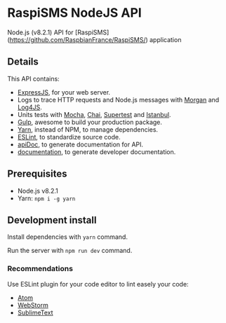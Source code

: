 # RaspiSMS NodeJS API
Node.js (v8.2.1) API for [RaspiSMS] (https://github.com/RaspbianFrance/RaspiSMS/) application

## Details
This API contains:

- [ExpressJS](https://github.com/expressjs/express), for your web server.
- Logs to trace HTTP requests and Node.js messages with [Morgan](https://github.com/expressjs/morgan) and [Log4JS](https://github.com/nomiddlename/log4js-node).
- Units tests with [Mocha](https://github.com/mochajs/mocha), [Chai](https://github.com/chaijs/chai), [Supertest](https://github.com/visionmedia/supertest) and [Istanbul](https://github.com/gotwarlost/istanbul).
- [Gulp](https://github.com/gulpjs/gulp), awesome to build your production package.
- [Yarn](https://github.com/yarnpkg/yarn), instead of NPM, to manage dependencies.
- [ESLint](https://github.com/eslint/eslint), to standardize source code.
- [apiDoc](https://github.com/apidoc/apidoc ), to generate documentation for API.
- [documentation](https://github.com/documentationjs/documentation), to generate developer documentation.

## Prerequisites
- Node.js v8.2.1
- Yarn: `npm i -g yarn`

## Development install
Install dependencies with `yarn` command.

Run the server with `npm run dev` command.

### Recommendations
Use ESLint plugin for your code editor to lint easely your code:

- [Atom](https://github.com/AtomLinter/linter-eslint)
- [WebStorm](https://plugins.jetbrains.com/plugin/7494-eslint)
- [SublimeText](https://github.com/roadhump/SublimeLinter-eslint)


